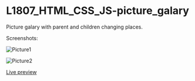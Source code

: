 # L1807_HTML_CSS_JS-picture_galary
Picture galary with parent and children changing places.

Screenshots:

![Picture1](https://github.com/Arturas0/L1807_HTML_CSS_JS-picture_galary/blob/main/screenshots/Screenshot1.jpg?raw=true)  <br />

![Picture2](https://github.com/Arturas0/L1807_HTML_CSS_JS-picture_galary/blob/main/screenshots/Screenshot2.jpg?raw=true)  <br />



[Live preview](https://arturas0.github.io/L1807_HTML_CSS_JS-picture_galary/)

